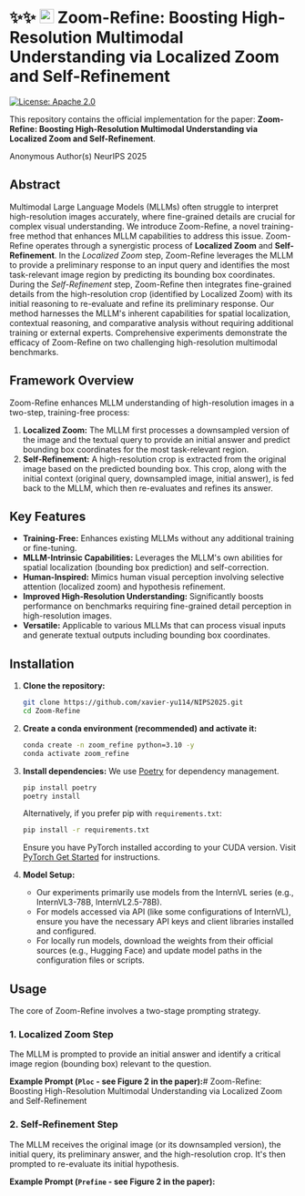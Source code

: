 # ✨✨ <img src="assets/logo.png" alt="Example Image" width="25" style="margin-bottom:-50px"/> Zoom-Refine: Boosting High-Resolution Multimodal Understanding via Localized Zoom and Self-Refinement

[![License: Apache 2.0](https://img.shields.io/badge/License-Apache_2.0-blue.svg)](https://opensource.org/licenses/Apache-2.0) 

This repository contains the official implementation for the paper: **Zoom-Refine: Boosting High-Resolution Multimodal Understanding via Localized Zoom and Self-Refinement**.

Anonymous Author(s)
NeurIPS 2025 

## Abstract

Multimodal Large Language Models (MLLMs) often struggle to interpret high-resolution images accurately, where fine-grained details are crucial for complex visual understanding. We introduce Zoom-Refine, a novel training-free method that enhances MLLM capabilities to address this issue. Zoom-Refine operates through a synergistic process of **Localized Zoom** and **Self-Refinement**. In the *Localized Zoom* step, Zoom-Refine leverages the MLLM to provide a preliminary response to an input query and identifies the most task-relevant image region by predicting its bounding box coordinates. During the *Self-Refinement* step, Zoom-Refine then integrates fine-grained details from the high-resolution crop (identified by Localized Zoom) with its initial reasoning to re-evaluate and refine its preliminary response. Our method harnesses the MLLM's inherent capabilities for spatial localization, contextual reasoning, and comparative analysis without requiring additional training or external experts. Comprehensive experiments demonstrate the efficacy of Zoom-Refine on two challenging high-resolution multimodal benchmarks.

## Framework Overview

Zoom-Refine enhances MLLM understanding of high-resolution images in a two-step, training-free process:

1.  **Localized Zoom:** The MLLM first processes a downsampled version of the image and the textual query to provide an initial answer and predict bounding box coordinates for the most task-relevant region.
2.  **Self-Refinement:** A high-resolution crop is extracted from the original image based on the predicted bounding box. This crop, along with the initial context (original query, downsampled image, initial answer), is fed back to the MLLM, which then re-evaluates and refines its answer.



## Key Features

*   **Training-Free:** Enhances existing MLLMs without any additional training or fine-tuning.
*   **MLLM-Intrinsic Capabilities:** Leverages the MLLM's own abilities for spatial localization (bounding box prediction) and self-correction.
*   **Human-Inspired:** Mimics human visual perception involving selective attention (localized zoom) and hypothesis refinement.
*   **Improved High-Resolution Understanding:** Significantly boosts performance on benchmarks requiring fine-grained detail perception in high-resolution images.
*   **Versatile:** Applicable to various MLLMs that can process visual inputs and generate textual outputs including bounding box coordinates.

## Installation

1.  **Clone the repository:**
    ```bash
    git clone https://github.com/xavier-yu114/NIPS2025.git
    cd Zoom-Refine
    ```

2.  **Create a conda environment (recommended) and activate it:**
    ```bash
    conda create -n zoom_refine python=3.10 -y
    conda activate zoom_refine
    ```

3.  **Install dependencies:**
    We use [Poetry](https://python-poetry.org/) for dependency management.
    ```bash
    pip install poetry
    poetry install
    ```
    Alternatively, if you prefer pip with `requirements.txt`:
    ```bash
    pip install -r requirements.txt
    ```
    Ensure you have PyTorch installed according to your CUDA version. Visit [PyTorch Get Started](https://pytorch.org/get-started/locally/) for instructions.

4.  **Model Setup:**
    *   Our experiments primarily use models from the InternVL series (e.g., InternVL3-78B, InternVL2.5-78B).
    *   For models accessed via API (like some configurations of InternVL), ensure you have the necessary API keys and client libraries installed and configured.
    *   For locally run models, download the weights from their official sources (e.g., Hugging Face) and update model paths in the configuration files or scripts.

## Usage

The core of Zoom-Refine involves a two-stage prompting strategy.

### 1. Localized Zoom Step

The MLLM is prompted to provide an initial answer and identify a critical image region (bounding box) relevant to the question.

**Example Prompt (`Ploc` - see Figure 2 in the paper):**# Zoom-Refine: Boosting High-Resolution Multimodal Understanding via Localized Zoom and Self-Refinement

### 2. Self-Refinement Step

The MLLM receives the original image (or its downsampled version), the initial query, its preliminary answer, and the high-resolution crop. It's then prompted to re-evaluate its initial hypothesis.

**Example Prompt (`Prefine` - see Figure 2 in the paper):**
